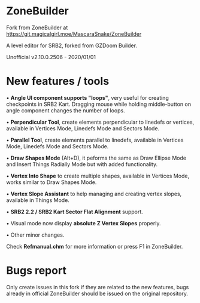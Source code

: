 # ZoneBuilder

Fork from ZoneBuilder at https://git.magicalgirl.moe/MascaraSnake/ZoneBuilder

A level editor for SRB2, forked from GZDoom Builder.

Unofficial v2.10.0.2506 - 2020/01/01

# New features / tools

• **Angle UI component supports "loops"**, very useful for creating checkpoints in SRB2 Kart.
Dragging mouse while holding middle-button on angle component changes the number of loops.

• **Perpendicular Tool**, create elements perpendicular to linedefs or vertices, available in Vertices Mode, Linedefs Mode and Sectors Mode.

• **Parallel Tool**, create elements parallel to linedefs, available in Vertices Mode, Linedefs Mode and Sectors Mode.

• **Draw Shapes Mode** (Alt+D), it peforms the same as Draw Ellipse Mode and Insert Things Radially Mode but with added functionality.

• **Vertex Into Shape** to create multiple shapes, available in Vertices Mode, works similar to Draw Shapes Mode.

• **Vertex Slope Assistant** to help managing and creating vertex slopes, available in Things Mode.

• **SRB2 2.2 / SRB2 Kart Sector Flat Alignment** support.

• Visual mode now display **absolute Z Vertex Slopes** properly.

• Other minor changes.

Check **Refmanual.chm** for more information or press F1 in ZoneBuilder.

# Bugs report

Only create issues in this fork if they are related to the new features, bugs already in official ZoneBuilder should be issued on the original repository.
